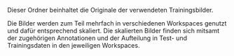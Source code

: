 Dieser Ordner beinhaltet die Originale der verwendeten Trainingsbilder.

Die Bilder werden zum Teil mehrfach in verschiedenen Workspaces genutzt und dafür entsprechend skaliert. Die skalierten Bilder finden sich mitsamt der zugehörigen Annotationen und der Aufteilung in Test- und Trainingsdaten in den jeweiligen Workspaces.
